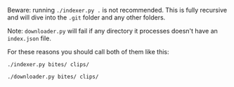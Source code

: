 Beware: running `./indexer.py .` is not recommended. This is fully recursive and will dive into the `.git` folder and any other folders.

Note: `downloader.py` will fail if any directory it processes doesn't have an `index.json` file.

For these reasons you should call both of them like this:
```shell
./indexer.py bites/ clips/
```
```shell
./downloader.py bites/ clips/
```
